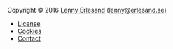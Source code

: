 Copyright &copy; 2016 [Lenny Erlesand](http://www.erlesand.se) (lenny@erlesand.se)

* [License](license)
* [Cookies](cookies)
* [Contact](contact)

